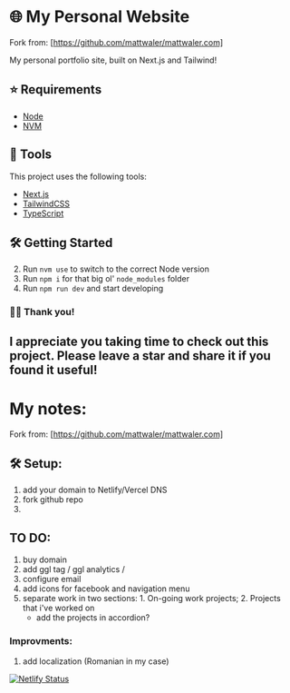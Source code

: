 # 🌐 My Personal Website

Fork from: [https://github.com/mattwaler/mattwaler.com]

My personal portfolio site, built on Next.js and Tailwind!

## ⭐️ Requirements

- [Node](https://nodejs.org/en/)
- [NVM](https://github.com/nvm-sh/nvm)

## 🧰 Tools

This project uses the following tools:

- [Next.js](https://nextjs.org/)
- [TailwindCSS](https://tailwindcss.com/)
- [TypeScript](https://www.typescriptlang.org/)

## 🛠 Getting Started

2. Run `nvm use` to switch to the correct Node version
3. Run `npm i` for that big ol' `node_modules` folder
4. Run `npm run dev` and start developing

### 👋🏻 Thank you!

I appreciate you taking time to check out this project. Please leave a star and share it if you found it useful!
--
# My notes:

Fork from: [https://github.com/mattwaler/mattwaler.com]

## 🛠 Setup:

1. add your domain to Netlify/Vercel DNS
2. fork github repo
3. 


## TO DO:

1. buy domain
2. add ggl tag / ggl analytics / 
3. configure email
4. add icons for facebook and navigation menu
5. separate work in two sections: 1. On-going work projects; 2. Projects that i've worked on
    - add the projects in accordion?

### Improvments:

1. add localization (Romanian in my case)

[![Netlify Status](https://api.netlify.com/api/v1/badges/d8cbd19c-3f64-4c44-99f4-dca205623803/deploy-status)](https://app.netlify.com/sites/ionut-francisc/deploys)